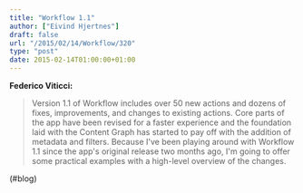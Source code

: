 ```yaml
---
title: "Workflow 1.1"
author: ["Eivind Hjertnes"]
draft: false
url: "/2015/02/14/Workflow/320"
type: "post"
date: 2015-02-14T01:00:00+01:00
---
```


**Federico Viticci:**

> Version 1.1 of Workflow includes over 50 new actions and dozens of
> fixes, improvements, and changes to existing actions. Core parts of
> the app have been revised for a faster experience and the foundation
> laid with the Content Graph has started to pay off with the addition
> of metadata and filters. Because I've been playing around with
> Workflow 1.1 since the app's original release two months ago, I'm
> going to offer some practical examples with a high-level overview of
> the changes.

(#blog)
